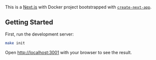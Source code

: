 This is a [Next.js](https://nextjs.org/) with Docker project bootstrapped with [`create-next-app`](https://github.com/vercel/next.js/tree/canary/packages/create-next-app).

## Getting Started

First, run the development server:

```bash
make init
```

Open [http://localhost:3001](http://localhost:3001) with your browser to see the result.
